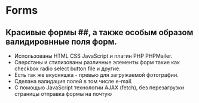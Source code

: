 # Forms
## Красивые формы ##, а также особым образом валидировнные поля форм. 
* Использованы HTML CSS JavaScript и плагин PHP PHPMailer. 
* Сверстаны и стилизованы различные элементы форм такие как checkbox radio select button file и другие.
* Есть так же вкусняшка - превью для загружаемой фотографии.
* Сделана валидация полей в том числе e-mail. 
* С помощью JavaScript технологии AJAX (fetch), без перезагрузки страницы отправка формы на почтую
